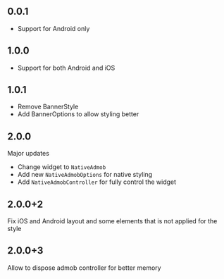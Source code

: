 ## 0.0.1

- Support for Android only

## 1.0.0

- Support for both Android and iOS

## 1.0.1

- Remove BannerStyle
- Add BannerOptions to allow styling better

## 2.0.0

Major updates

- Change widget to `NativeAdmob`
- Add new `NativeAdmobOptions` for native styling
- Add `NativeAdmobController` for fully control the widget

## 2.0.0+2

Fix iOS and Android layout and some elements that is not applied for the style

## 2.0.0+3

Allow to dispose admob controller for better memory
